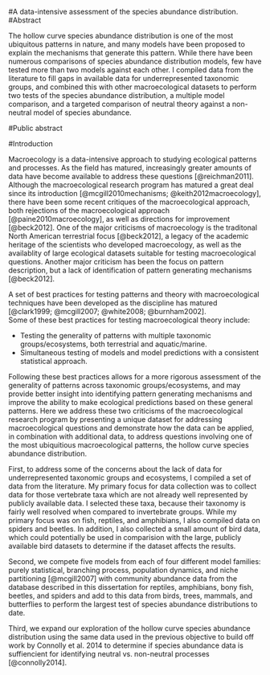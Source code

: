 #A data-intensive assessment of the species abundance distribution.
#Abstract
<!-- 350 words or less, no subheading, citations, drawings, diagrams, tables, or abbreviations.  Include total number of pages in the paper (including preliminary pages and appendices) in parentheses at the end, do not use boldface on the abstract title, see sample in Appendix A of grad school Pub Guide.-->
The hollow curve species abundance distribution is one of the most ubiquitous patterns in nature, and many models have been proposed to explain the mechanisms that generate this pattern.  While there have been numerous comparisons of species abundance distribution models, few have tested more than two models against each other.  I compiled data from the literature to fill gaps in available data for underrepresented taxonomic groups, and combined this with other macroecological datasets to perform two tests of the species abundance distribution, a multiple model comparison, and a targeted comparison of neutral theory against a non-neutral model of species abundance.  

#Public abstract
<!-- One page, written in the style of an executive summary, whatever that means.  Explains in common language the research objective and societal benefits, see Appendix A -->

#Introduction
<!--Overarching introduction that ties all three chapters together -->
Macroecology is a data-intensive approach to studying ecological patterns and processes. As the field has matured, increasingly greater amounts of data have become available to address these questions [@reichman2011].  Although the macroecological research program has matured a great deal since its introduction [@mcgill2010mechanisms; @keith2012macroecology], there have been some recent critiques of the macroecological approach, both rejections of the macroecological approach [@paine2010macroecology], as well as directions for improvement [@beck2012].  One of the major criticisms of macroecology is the traditonal North American terrestrial focus [@beck2012], a legacy of the academic heritage of the scientists who developed macroecology, as well as the availablity of large ecological datasets suitable for testing macroecological questions.  Another major criticism has been the focus on pattern description, but a lack of identification of pattern generating mechanisms [@beck2012].   
<!-- cite some of the recent critiques and directional papers -->

A set of best practices for testing patterns and theory with macroecological techniques have been developed as the discipline has matured [@clark1999; @mcgill2007; @white2008; @burnham2002].  
Some of these best practices for testing macroecological theory include: <!--citations-->  

* Testing the generality of patterns with multiple taxonomic groups/ecosystems, both terrestrial and aquatic/marine. 
* Simultaneous testing of models and model predictions with a consistent statistical approach.  

Following these best practices allows for a more rigorous assessment of the generality of patterns across taxonomic groups/ecosystems, and may provide better insight into identifying pattern generating mechanisms and improve the ability to make ecological predictions based on these general patterns. Here we address these two criticisms of the macroecological research program by presenting a unique dataset for addressing macroecological questions and demonstrate how the data can be applied, in combination with additional data, to address questions involving one of the most ubiquitious macroecological patterns, the hollow curve species abundance distribution. 


First, to address some of the concerns about the lack of data for underrepresented taxonomic groups and ecosystems, I compiled a set of data from the literature.  My primary focus for data collection was to collect data for those vertebrate taxa which are not already well represented by publicly available data.  I selected these taxa, because their taxonomy is fairly well resolved when compared to invertebrate groups.  While my primary focus was on fish, reptiles, and amphibians, I also compiled data on spiders and beetles.  In addition, I also collected a small amount of bird data, which could potentially be used in comparision with the large, publicly available bird datasets to determine if the dataset affects the results.

Second,  we compete five models from each of four different model families: purely statistical, branching process, population dynamics, and niche partitioning [@mcgill2007] with community abundance data from the database described in this dissertation for reptiles, amphibians, bony fish, beetles, and spiders and add to this data from birds, trees, mammals, and butterflies to perform the largest test of species abundance distributions to date.  

Third, we expand our exploration of the hollow curve species abundance distribution using the same data used in the previous objective to build off work by Connolly et al. 2014 to determine if species abundance data is suffiencient for identifying neutral vs. non-neutral processes [@connolly2014].


<!--In chapter 1, I demonstrated something about how more data are better by competing several forms of the species abundance distribution something about can't remember, got interrupted.  In chapter 3, I used the data I compiled to additional test something about process and neutral theory.-->
